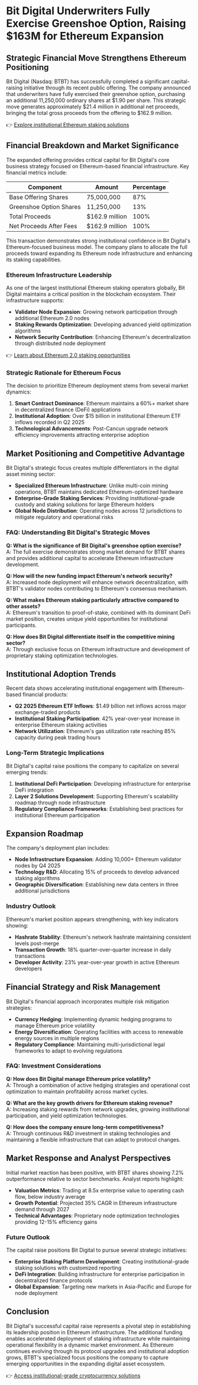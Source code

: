# Bit Digital Underwriters Fully Exercise Greenshoe Option, Raising $163M for Ethereum Expansion

## Strategic Financial Move Strengthens Ethereum Positioning

Bit Digital (Nasdaq: BTBT) has successfully completed a significant capital-raising initiative through its recent public offering. The company announced that underwriters have fully exercised their greenshoe option, purchasing an additional 11,250,000 ordinary shares at $1.90 per share. This strategic move generates approximately $21.4 million in additional net proceeds, bringing the total gross proceeds from the offering to $162.9 million.

👉 [Explore institutional Ethereum staking solutions](https://bit.ly/okx-bonus)

## Financial Breakdown and Market Significance

The expanded offering provides critical capital for Bit Digital's core business strategy focused on Ethereum-based financial infrastructure. Key financial metrics include:

| Component                | Amount             | Percentage |
|--------------------------|--------------------|------------|
| Base Offering Shares     | 75,000,000         | 87%        |
| Greenshoe Option Shares  | 11,250,000         | 13%        |
| Total Proceeds           | $162.9 million     | 100%       |
| Net Proceeds After Fees  | $162.9 million     | 100%       |

This transaction demonstrates strong institutional confidence in Bit Digital's Ethereum-focused business model. The company plans to allocate the full proceeds toward expanding its Ethereum node infrastructure and enhancing its staking capabilities.

### Ethereum Infrastructure Leadership

As one of the largest institutional Ethereum staking operators globally, Bit Digital maintains a critical position in the blockchain ecosystem. Their infrastructure supports:

- **Validator Node Expansion**: Growing network participation through additional Ethereum 2.0 nodes
- **Staking Rewards Optimization**: Developing advanced yield optimization algorithms
- **Network Security Contribution**: Enhancing Ethereum's decentralization through distributed node deployment

👉 [Learn about Ethereum 2.0 staking opportunities](https://bit.ly/okx-bonus)

### Strategic Rationale for Ethereum Focus

The decision to prioritize Ethereum deployment stems from several market dynamics:

1. **Smart Contract Dominance**: Ethereum maintains a 60%+ market share in decentralized finance (DeFi) applications
2. **Institutional Adoption**: Over $15 billion in institutional Ethereum ETF inflows recorded in Q2 2025
3. **Technological Advancements**: Post-Cancun upgrade network efficiency improvements attracting enterprise adoption

## Market Positioning and Competitive Advantage

Bit Digital's strategic focus creates multiple differentiators in the digital asset mining sector:

- **Specialized Ethereum Infrastructure**: Unlike multi-coin mining operations, BTBT maintains dedicated Ethereum-optimized hardware
- **Enterprise-Grade Staking Services**: Providing institutional-grade custody and staking solutions for large Ethereum holders
- **Global Node Distribution**: Operating nodes across 12 jurisdictions to mitigate regulatory and operational risks

### FAQ: Understanding Bit Digital's Strategic Moves

**Q: What is the significance of Bit Digital's greenshoe option exercise?**  
A: The full exercise demonstrates strong market demand for BTBT shares and provides additional capital to accelerate Ethereum infrastructure development.

**Q: How will the new funding impact Ethereum's network security?**  
A: Increased node deployment will enhance network decentralization, with BTBT's validator nodes contributing to Ethereum's consensus mechanism.

**Q: What makes Ethereum staking particularly attractive compared to other assets?**  
A: Ethereum's transition to proof-of-stake, combined with its dominant DeFi market position, creates unique yield opportunities for institutional participants.

**Q: How does Bit Digital differentiate itself in the competitive mining sector?**  
A: Through exclusive focus on Ethereum infrastructure and development of proprietary staking optimization technologies.

## Institutional Adoption Trends

Recent data shows accelerating institutional engagement with Ethereum-based financial products:

- **Q2 2025 Ethereum ETF Inflows**: $1.49 billion net inflows across major exchange-traded products
- **Institutional Staking Participation**: 42% year-over-year increase in enterprise Ethereum staking activities
- **Network Utilization**: Ethereum's gas utilization rate reaching 85% capacity during peak trading hours

### Long-Term Strategic Implications

Bit Digital's capital raise positions the company to capitalize on several emerging trends:

1. **Institutional DeFi Participation**: Developing infrastructure for enterprise DeFi integration
2. **Layer 2 Solutions Development**: Supporting Ethereum's scalability roadmap through node infrastructure
3. **Regulatory Compliance Frameworks**: Establishing best practices for institutional Ethereum participation

## Expansion Roadmap

The company's deployment plan includes:

- **Node Infrastructure Expansion**: Adding 10,000+ Ethereum validator nodes by Q4 2025
- **Technology R&D**: Allocating 15% of proceeds to develop advanced staking algorithms
- **Geographic Diversification**: Establishing new data centers in three additional jurisdictions

### Industry Outlook

Ethereum's market position appears strengthening, with key indicators showing:

- **Hashrate Stability**: Ethereum's network hashrate maintaining consistent levels post-merge
- **Transaction Growth**: 18% quarter-over-quarter increase in daily transactions
- **Developer Activity**: 23% year-over-year growth in active Ethereum developers

## Financial Strategy and Risk Management

Bit Digital's financial approach incorporates multiple risk mitigation strategies:

- **Currency Hedging**: Implementing dynamic hedging programs to manage Ethereum price volatility
- **Energy Diversification**: Operating facilities with access to renewable energy sources in multiple regions
- **Regulatory Compliance**: Maintaining multi-jurisdictional legal frameworks to adapt to evolving regulations

### FAQ: Investment Considerations

**Q: How does Bit Digital manage Ethereum price volatility?**  
A: Through a combination of active hedging strategies and operational cost optimization to maintain profitability across market cycles.

**Q: What are the key growth drivers for Ethereum staking revenue?**  
A: Increasing staking rewards from network upgrades, growing institutional participation, and yield optimization technologies.

**Q: How does the company ensure long-term competitiveness?**  
A: Through continuous R&D investment in staking technologies and maintaining a flexible infrastructure that can adapt to protocol changes.

## Market Response and Analyst Perspectives

Initial market reaction has been positive, with BTBT shares showing 7.2% outperformance relative to sector benchmarks. Analyst reports highlight:

- **Valuation Metrics**: Trading at 8.5x enterprise value to operating cash flow, below industry average
- **Growth Potential**: Projected 35% CAGR in Ethereum infrastructure demand through 2027
- **Technical Advantages**: Proprietary node optimization technologies providing 12-15% efficiency gains

### Future Outlook

The capital raise positions Bit Digital to pursue several strategic initiatives:

- **Enterprise Staking Platform Development**: Creating institutional-grade staking solutions with customized reporting
- **DeFi Integration**: Building infrastructure for enterprise participation in decentralized finance protocols
- **Global Expansion**: Targeting new markets in Asia-Pacific and Europe for node deployment

## Conclusion

Bit Digital's successful capital raise represents a pivotal step in establishing its leadership position in Ethereum infrastructure. The additional funding enables accelerated deployment of staking infrastructure while maintaining operational flexibility in a dynamic market environment. As Ethereum continues evolving through its protocol upgrades and institutional adoption grows, BTBT's specialized focus positions the company to capture emerging opportunities in the expanding digital asset ecosystem.

👉 [Access institutional-grade cryptocurrency solutions](https://bit.ly/okx-bonus)